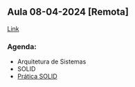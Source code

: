 ## Aula 08-04-2024 [Remota]

[Link](https://teams.microsoft.com/l/meetup-join/19%3ameeting_ZmYxZmZmM2EtNzgwYi00NGM4LWJhNGMtMzY2OTVhNjVjZmNh%40thread.v2/0?context=%7b%22Tid%22%3a%22f310b526-e195-4805-a55e-67e28f2fefdb%22%2c%22Oid%22%3a%226db7e1cc-96b5-4537-a6df-78cbdf8035f0%22%7d)

### Agenda:

- Arquitetura de Sistemas
- SOLID
- [Prática SOLID](pratica-SOLID.md)
